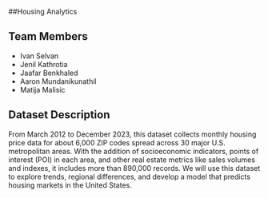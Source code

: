 ##Housing Analytics

## Team Members
- Ivan Selvan
- Jenil Kathrotia
- Jaafar Benkhaled
- Aaron Mundanikunathil
- Matija Malisic

## Dataset Description
From March 2012 to December 2023, this dataset collects monthly housing price data for about 6,000 ZIP codes spread across 30 major U.S. metropolitan areas. With the addition of socioeconomic indicators, points of interest (POI) in each area, and other real estate metrics like sales volumes and indexes, it includes more than 890,000 records. We will use this dataset to explore trends, regional differences, and develop a model that predicts housing markets in the United States. 

